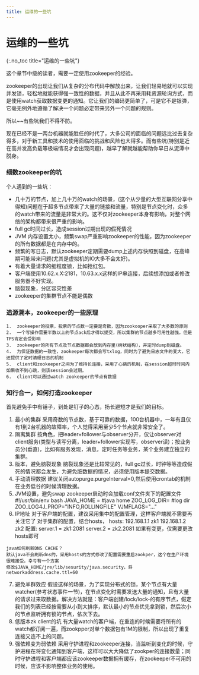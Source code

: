 ```yaml
---
title: 运维的一些坑
---
```


# 运维的一些坑
{:.no_toc title="运维的一些坑"}

这个章节中级的读者，需要一定使用zookeeper的经验。

zookeeper的出现让我们从复杂的分布代码中解放出来，让我们轻易地就可以实现并发锁，轻松地就能获得强一致性的数据，并且从此不再采用耗资源轮询方式，而是使用watch获取数据变更的通知。它让我们的编码更简单了，可是它不是银弹，它毫无例外地遵循了解决一个问题必定带来另外一个问题的规则。

所以~~有些坑我们不得不防。

现在已经不是一两台机器就能胜任的时代了，大多公司的面临的问题远比过去复杂得多，对于新工具和技术的使用面临的挑战和风险也大得多。而有些坑(特别是近在高并发高负载等极端情况才会出现问题)，越早了解就越能帮助你早日从泥潭中脱身。

### 细数zookeeper的坑
个人遇到的一些坑：
*	几十万的节点，加上几十万的watch的场景，(这个从少量的大型互联网分享中得知)问题在于超多节点带来了大量的链接和流量，特别是节点变化时，众多的watch带来的流量是非常大的。这不仅对zookeeper本身有影响，对整个网络的架构都带来很严重的影响。
*	full gc时间过长，造成session过期出现的假死情况
*	JVM 内存设置太小，频繁swap严重影响zookeeper的性能，因为zookeeper的所有数据都是在内存中的。
*	频繁的写日志，默认zookeeper定期需要dump上述内存快照到磁盘，在高峰期可能带来问题(尤其是虚拟机的IO大多不会太好)。
*	有着大量请求的细粒度锁，比如抢红包。
*	客户端使用10.62.x.X:2181，10.63.x.x这样的IP串连接，后续想添加或者修改服务器不好实现。
*	脑裂现象，分区容灾性差
*	zookeeper的集群节点不能是偶数

### 追源溯本，zookeeper的一些原理
~~~
1.	zookeeper的投票，投票的节点数一定要是奇数，因为zookooper采取了大多数的原则
2.	一个写操作需要半数以上的节点ack后才得以提交，所以集群的节点越多可用性越强，但是TPS肯定会受影响
3.	zookeeper的所有节点及节点数据都会放到内存里(树状结构)，并定时dump到磁盘。
4.	为保证数据的一致性，zookeeper每次都会写txlog，同时为了避免日志文件的变大，它还提供了定时清理日志的机制
5.	client和zookeeper之间为了维持长连接，采用了心跳的机制，在session超时时间内如果收不到心跳，则该session会过期。
6.	client可以通过watch zookeeper的节点有数据
~~~

### 知行合一，如何打造zookeeper
首先避免手中有锤子，到处是钉子的心态，扬长避短才是我们的目标。
1.	最小的集群
采用奇数的节点数，基于可靠的数据，100台机器中，一年有且仅有1到2台机器的故障率，个人觉得采用至少5个节点就非常安全了。
2.	隔离集群
按角色，把leader+follower与observer分开，仅让observer对client服务(类型与读写分离，leader+follower实现写，observer读)；按业务员分(垂直)，比如有服务发现，消息，定时任务等业务，某个业务建立独立的集群。
3.	版本，避免脑裂现象
脑裂现象还是比较常见的，full gc过长，时钟等等造成假死的情况都会发生，为避免脏数据的情况，必须使用版本提交数据。
4.	手动清理数据
建议关闭autopurge.purgeInterval=0,然后使用crontab的机制在业务低谷的时候清理数据。
5.	JVM设置，避免swap
zookeeper启动时会加载conf文件夹下的配置文件
#!/usr/bin/env bash
JAVA_HOME = #java home
ZOO_LOG_DIR= #log dir
ZOO_LOG4J_PROP="INFO,ROLLINGFILE"
VJMFLAGS="..."
6.	IP地址
对于客户端的配置，建议采用集中的配置管理，这样客户端就不需要再关注它了
对于集群的配置，结合hosts，
hosts:
192.168.1.1 zk1
192.168.1.2 zk2
配置:
server.1 = zk1:2081
server.2 = zk2.2081
如果有变更，仅需要更改hosts即可
~~~
java如何刷新DNS CACHE？
默认java不会刷新dns的，采用hosts的方式修改了配置需要重启zookper，这个在生产环境很难接受。幸亏有一个方案
修改$JAVA_HOME/jre/lib/sesurity/java.security，将networkaddress.cache.ttl=60
~~~
7.	避免羊群效应
假设这样的场景，为了实现分布式的锁，某个节点有大量watcher(参考状态事件一节)，在节点变化时需要发送大量的通知，且有大量的请求过来取数据。解决方法就是：客户端创建/lock/lock-的有序节点，假定我们的列表已经按需要从小到大排序，默认最小的节点优先拿到锁，然后次小的节点监听拥有锁的节点，依次下去。
8.	低版本zk client的坑
有大量watch的客户端，在重连的时候需要将所有的watch都订阅一遍，而zookpper对单个数据包有1M的限制，所以出现了重复连接又连不上的问题。
9.	强依赖变为弱依赖
采用守护进程和zookeeper连接，当监听到变化的时候，守护进程在将变化通知到客户端，这样可以大大降低了zookper的连接数量；同时守护进程和客户端都应该zookeeper数据拥有缓存，在zookeeper不可用的时候，应该不影响整体业务的使用。